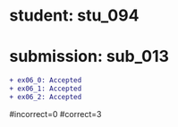 # student: stu_094
# submission: sub_013

```diff
+ ex06_0: Accepted
+ ex06_1: Accepted
+ ex06_2: Accepted
```
#incorrect=0
#correct=3
